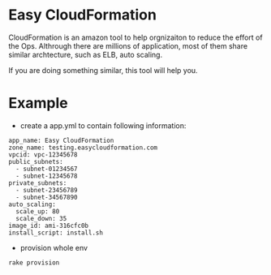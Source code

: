 Easy CloudFormation
===================

CloudFormation is an amazon tool to help orgnizaiton to reduce the effort of the Ops.
Althrough there are millions of application, most of them share similar archtecture, such as
ELB, auto scaling.

If you are doing something similar, this tool will help you.

Example
==================
* create a app.yml to contain following information:
```
app_name: Easy CloudFormation
zone_name: testing.easycloudformation.com
vpcid: vpc-12345678
public_subnets:
  - subnet-01234567
  - subnet-12345678
private_subnets:
  - subnet-23456789
  - subnet-34567890
auto_scaling:
  scale_up: 80
  scale_down: 35
image_id: ami-316cfc0b
install_script: install.sh
```

* provision whole env
```
rake provision
```
